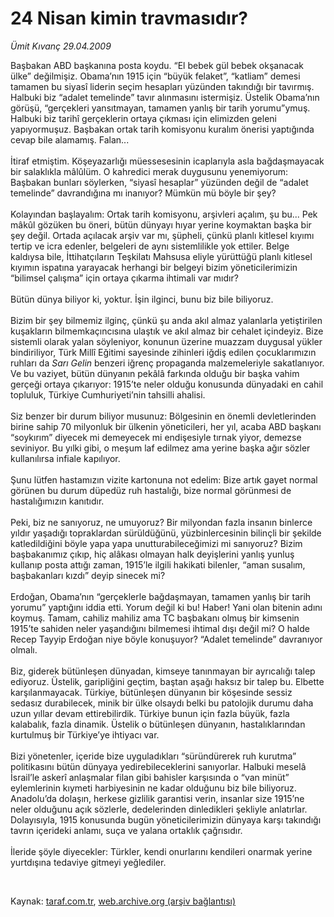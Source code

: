 # 24 Nisan kimin travmasıdır?

*Ümit Kıvanç 29.04.2009*

<div class="taraf_structure_2col_1zq">
<div class="margen_n">



 <p>Başbakan ABD başkanına posta koydu. “El bebek gül bebek okşanacak ülke” değilmişiz. Obama’nın 1915 için “büyük felaket”, “katliam” demesi tamamen bu siyasî liderin seçim hesapları yüzünden takındığı bir tavırmış. Halbuki biz “adalet temelinde” tavır alınmasını istermişiz. Üstelik Obama’nın görüşü, “gerçekleri yansıtmayan, tamamen yanlış bir tarih yorumu”ymuş. Halbuki biz tarihî gerçeklerin ortaya çıkması için elimizden geleni yapıyormuşuz. Başbakan ortak tarih komisyonu kuralım önerisi yaptığında cevap bile alamamış. Falan... <br/><br/>İtiraf etmiştim. Köşeyazarlığı müessesesinin icaplarıyla asla bağdaşmayacak bir salaklıkla mâlûlüm. O kahredici merak duygusunu yenemiyorum: Başbakan bunları söylerken, “siyasî hesaplar” yüzünden değil de “adalet temelinde” davrandığına mı inanıyor? Mümkün mü böyle bir şey? <br/><br/>Kolayından başlayalım: Ortak tarih komisyonu, arşivleri açalım, şu bu... Pek mâkûl gözüken bu öneri, bütün dünyayı hıyar yerine koymaktan başka bir şey değil. Ortada açılacak arşiv var mı, şüpheli, çünkü planlı kitlesel kıyımı tertip ve icra edenler, belgeleri de aynı sistemlilikle yok ettiler. Belge kaldıysa bile, İttihatçıların Teşkilatı Mahsusa eliyle yürüttüğü planlı kitlesel kıyımın ispatına yarayacak herhangi bir belgeyi bizim yöneticilerimizin “bilimsel çalışma” için ortaya çıkarma ihtimali var mıdır? <br/><br/>Bütün dünya biliyor ki, yoktur. İşin ilginci, bunu biz bile biliyoruz. <br/><br/>Bizim bir şey bilmemiz ilginç, çünkü şu anda akıl almaz yalanlarla yetiştirilen kuşakların bilmemkaçıncısına ulaştık ve akıl almaz bir cehalet içindeyiz. Bize sistemli olarak yalan söyleniyor, konunun üzerine muazzam duygusal yükler bindiriliyor, Türk Millî Eğitimi sayesinde zihinleri iğdiş edilen çocuklarımızın ruhları da <i>Sarı Gelin </i>benzeri iğrenç propaganda malzemeleriyle sakatlanıyor. Ve bu vaziyet, bütün dünyanın pekâlâ farkında olduğu bir başka vahim gerçeği ortaya çıkarıyor: 1915’te neler olduğu konusunda dünyadaki en cahil topluluk, Türkiye Cumhuriyeti’nin tahsilli ahalisi. <br/><br/>Siz benzer bir durum biliyor musunuz: Bölgesinin en önemli devletlerinden birine sahip 70 milyonluk bir ülkenin yöneticileri, her yıl, acaba ABD başkanı “soykırım” diyecek mi demeyecek mi endişesiyle tırnak yiyor, demezse seviniyor. Bu yılki gibi, o meşum laf edilmez ama yerine başka ağır sözler kullanılırsa infiale kapılıyor. <br/><br/>Şunu lütfen hastamızın vizite kartonuna not edelim: Bize artık gayet normal görünen bu durum düpedüz ruh hastalığı, bize normal görünmesi de hastalığımızın kanıtıdır. <br/><br/>Peki, biz ne sanıyoruz, ne umuyoruz? Bir milyondan fazla insanın binlerce yıldır yaşadığı topraklardan sürüldüğünü, yüzbinlercesinin bilinçli bir şekilde katledildiğini böyle yapa yapa unutturabileceğimizi mi sanıyoruz? Bizim başbakanımız çıkıp, hiç alâkası olmayan halk deyişlerini yanlış yunluş kullanıp posta attığı zaman, 1915’le ilgili hakikati bilenler, “aman susalım, başbakanları kızdı” deyip sinecek mi? <br/><br/>Erdoğan, Obama’nın “gerçeklerle bağdaşmayan, tamamen yanlış bir tarih yorumu” yaptığını iddia etti. Yorum değil ki bu! Haber! Yani olan bitenin adını koymuş. Tamam, cahiliz mahiliz ama TC başbakanı olmuş bir kimsenin 1915’te sahiden neler yaşandığını bilmemesi ihtimal dışı değil mi? O halde Recep Tayyip Erdoğan niye böyle konuşuyor? “Adalet temelinde” davranıyor olmalı. <br/><br/>Biz, giderek bütünleşen dünyadan, kimseye tanınmayan bir ayrıcalığı talep ediyoruz. Üstelik, garipliğini geçtim, baştan aşağı haksız bir talep bu. Elbette karşılanmayacak. Türkiye, bütünleşen dünyanın bir köşesinde sessiz sedasız durabilecek, minik bir ülke olsaydı belki bu patolojik durumu daha uzun yıllar devam ettirebilirdik. Türkiye bunun için fazla büyük, fazla kalabalık, fazla dinamik. Üstelik o bütünleşen dünyanın, hastalıklarından kurtulmuş bir Türkiye’ye ihtiyacı var. <br/><br/>Bizi yönetenler, içeride bize uyguladıkları “süründürerek ruh kurutma” politikasını bütün dünyaya yedirebileceklerini sanıyorlar. Halbuki meselâ İsrail’le askerî anlaşmalar filan gibi bahisler karşısında o “van minüt” eylemlerinin kıymeti harbiyesinin ne kadar olduğunu biz bile biliyoruz. Anadolu’da dolaşın, herkese gizlilik garantisi verin, insanlar size 1915’ne neler olduğunu açık sözlerle, dedelerinden dinledikleri şekliyle anlatırlar. Dolayısıyla, 1915 konusunda bugün yöneticilerimizin dünyaya karşı takındığı tavrın içerideki anlamı, suça ve yalana ortaklık çağrısıdır.<br/><br/>İleride şöyle diyecekler: Türkler, kendi onurlarını kendileri onarmak yerine yurtdışına tedaviye gitmeyi yeğlediler.</p>

<br/>


<div id="taraf_not">
</div>

</div>


</div>

Kaynak: [taraf.com.tr](http://www.taraf.com.tr:80/makale/5270.htm), [web.archive.org (arşiv bağlantısı)](http://web.archive.org/web/20090508102430/http://www.taraf.com.tr:80/makale/5270.htm)
